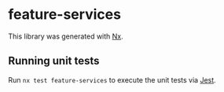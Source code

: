 # feature-services

This library was generated with [Nx](https://nx.dev).

## Running unit tests

Run `nx test feature-services` to execute the unit tests via [Jest](https://jestjs.io).
